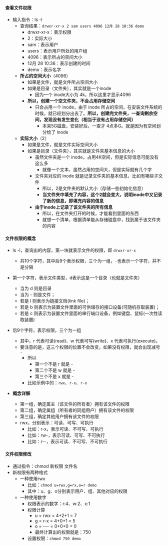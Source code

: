 #### 查看文件权限
- 输入指令：ls -l
  - 查询结果：`drwxr-xr-x 2 sam users 4096 12月 28 10:36 demo`
    - drwxr-xr-x：表示权限
    - 2：实际大小
    - sam：表示用户
    - users：表示用户所处的用户组
    - 4096：表示所占的空间大小
    - 12月 28 10:36：表示创建的时间
    - demo：表示名字
  - **所占的空间大小**（4096）
    - 如果是文件，就是文件所占空间大小
    - 如果是目录（文件夹），其实就是一个inode
      - 因为一个 inode大小为 4k，所以这里才显示4096
    - **所以，创建一个空文件夹，不会占用存储空间**
      - 只会占用一个 inode，由于 inode 所占的空间，在安装文件系统的时候，就已经划分出去了。**所以，创建完文件夹，一查询剩余空间，发现没有发生变化（相当于没有占用存储空间）**
        - 本来5G磁盘，安装好后，一查才 4点多G。就是因为有空间划分给了 inode
  - **实际大小**（2）
    - 如果是文件，就是文件实际空间大小
    - 如果是目录（文件夹），其实就是文件夹基本信息的大小
      - 虽然文件夹是一个 inode，占用4K空间，但是实际信息可能没有这么多
        - 就像一个文本，虽然占用的空间大，但是实际就有几个字
      - 文件夹对应的 inode 就是记录文件夹的基本信息，比如有哪些子文件
        - 所以，2是文件夹的默认大小（存储一些初始化信息）
        - **当文件夹中填充了内容，这个2就会变大，说明inode中又记录了新的信息，即填充内容的信息**
      - **由于inode上记录了该文件夹的所有信息**
        - 所以，在文件夹打开的时候，才能看到里面的东西
        - 就想一个清单，根据清单能从存储磁盘中，找到属于该文件夹的内容

#### 文件权限的概念
- ls -l，查询出的内容，第一块就表示文件的权限，即 `drwxr-xr-x`
  - 共10个字符，其中后9个表示权限，三个为一组，`-`也表示一个字符，并不是分隔
- 第一个字符，表示文件类型，d表示这是一个目录（也就是文件夹）
  - 当为 d 则是目录
  - 当为 - 则是文件；
  - 若是 l 则表示为链接文档(link file)；
  - 若是 b 则表示为装置文件里面的可供储存的接口设备(可随机存取装置)；
  - 若是 c 则表示为装置文件里面的串行端口设备，例如键盘、鼠标(一次性读取装置)

- 后9个字符，表示权限，三个为一组
  - 其中，r 代表可读(read)、w 代表可写(write)、x 代表可执行(execute)。
  - 要注意的是，这三个权限的位置不会改变，如果没有权限，就会出现减号 `-` 
    - 所以
      - 第一个不是 r 就是 -
      - 第二个不是 w 就是 -
      - 第三个不是 x 就是 -
    - 比如示例中的：`rwx`、`r-x`、`r-x`

- **概念详解**
  - 第一组，确定属主（该文件的所有者）拥有该文件的权限
  - 第二组，确定属组（所有者的同组用户）拥有该文件的权限
  - 第三组，确定其他用户拥有该文件的权限
  - rwx，分别表示：可读、可写、可执行
    - 比如：r-x，表示可读、不可写、可执行
    - 比如：rw-，表示可读、可写、不可执行
    - 比如：r--，表示可读、不可写、不可执行

#### 文件权限修改
- 通过指令：chmod 新权限 文件名
- 新权限有两种格式
  - 一种使用rwx
    - 比如：`chmod u=rwx,g=rx,o=r demo`
    - 其中：u、g、o分别表示用户、组、其他对应的权限
  - 一种使用数字
    - 权限表示的数字：r:4、w:2、x:1
    - 权限计算
      - u = rwx = 4+2+1 = 7
      - g = r-x = 4+0+1 = 5
      - o = --- = 0+0+0 = 0
      - 最终计算出的权限就是：750
    - 设置权限：`chmod 750 demo`